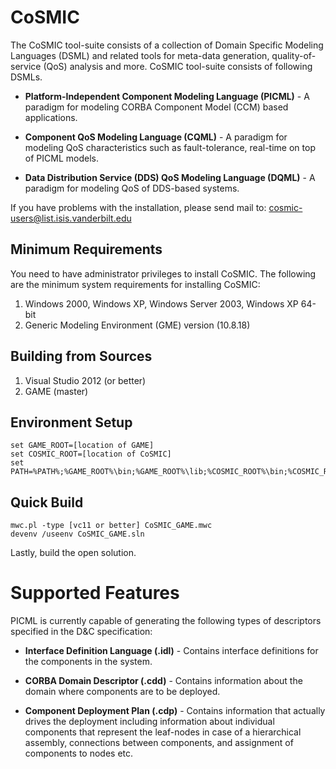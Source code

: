 CoSMIC
============================
The CoSMIC tool-suite consists of a collection of Domain Specific
Modeling Languages (DSML) and related tools for meta-data generation,
quality-of-service (QoS) analysis and more. CoSMIC tool-suite consists
of following DSMLs.

* **Platform-Independent Component Modeling Language (PICML)** - A 
  paradigm for modeling CORBA Component Model (CCM) based applications.

* **Component QoS Modeling Language (CQML)** - A paradigm for modeling
  QoS characteristics such as fault-tolerance, real-time on top of PICML 
  models.

* **Data Distribution Service (DDS) QoS Modeling Language (DQML)** - A 
  paradigm for modeling QoS of DDS-based systems.

If you have problems with the installation, please send mail to:
cosmic-users@list.isis.vanderbilt.edu

Minimum Requirements
---------------------------------
You need to have administrator privileges to install CoSMIC. The following
are the minimum system requirements for installing CoSMIC:

1. Windows 2000, Windows XP, Windows Server 2003, Windows XP 64-bit
2. Generic Modeling Environment (GME) version (10.8.18)

Building from Sources
---------------------------------
1. Visual Studio 2012 (or better)
2. GAME (master)

Environment Setup
---------------------------------

    set GAME_ROOT=[location of GAME]
    set COSMIC_ROOT=[location of CoSMIC]
    set PATH=%PATH%;%GAME_ROOT%\bin;%GAME_ROOT%\lib;%COSMIC_ROOT%\bin;%COSMIC_ROOT%\lib

Quick Build
---------------------------------

    mwc.pl -type [vc11 or better] CoSMIC_GAME.mwc
    devenv /useenv CoSMIC_GAME.sln
    
Lastly, build the open solution. 

Supported Features
============================

PICML is currently capable of generating the following types of descriptors
specified in the D&C specification:

* **Interface Definition Language (.idl)** - Contains interface definitions for
  the components in the system.

* **CORBA Domain Descriptor (.cdd)** - Contains information about the domain
  where components are to be deployed.

* **Component Deployment Plan (.cdp)** - Contains information that actually
  drives the deployment including information about individual
  components that represent the leaf-nodes in case of a hierarchical
  assembly, connections between components, and assignment of
  components to nodes etc.
